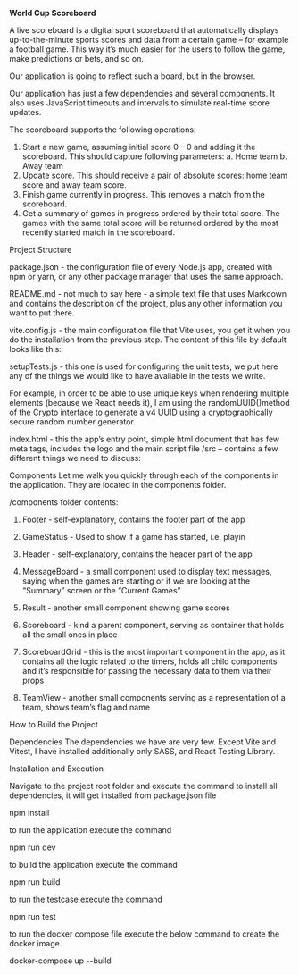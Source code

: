 **World Cup Scoreboard**

A live scoreboard is a digital sport scoreboard that automatically displays up-to-the-minute sports scores and data from a certain game – for example a football game. This way it’s much easier for the users to follow the game, make predictions or bets, and so on.

Our application is going to reflect such a board, but in the browser.

Our application has just a few dependencies and several components. It also uses JavaScript timeouts and intervals to simulate real-time score updates.

The scoreboard supports the following operations:
1. Start a new game, assuming initial score 0 – 0 and adding it the scoreboard.
   This should capture following parameters:
   a. Home team
   b. Away team
2. Update score. This should receive a pair of absolute scores: home team score and away
   team score.
3. Finish game currently in progress. This removes a match from the scoreboard.
4. Get a summary of games in progress ordered by their total score. The games with the same
   total score will be returned ordered by the most recently started match in the scoreboard.

Project Structure

package.json - the configuration file of every Node.js app, created with npm or yarn, or any other package manager that uses the same approach.

README.md - not much to say here - a simple text file that uses Markdown and contains the description of the project, plus any other information you want to put there.

vite.config.js - the main configuration file that Vite uses, you get it when you do the installation from the previous step. The content of this file by default looks like this:

setupTests.js - this one is used for configuring the unit tests, we put here any of the things we would like to have available in the tests we write.

For example, in order to be able to use unique keys when rendering multiple elements (because we React needs it), I am using the randomUUID()method of the Crypto interface to generate a v4 UUID using a cryptographically secure random number generator.

index.html - this the app’s entry point, simple html document that has few meta tags, includes the logo and the main script file
/src – contains a few different things we need to discuss:

Components
Let me walk you quickly through each of the components in the application. They are located in the components folder.

/components folder contents:

1. Footer - self-explanatory, contains the footer part of the app

2. GameStatus - Used to show if a game has started, i.e. playin

3. Header - self-explanatory, contains the header part of the app

4. MessageBoard - a small component used to display text messages, saying when the games are starting or if we are looking at the “Summary” screen or the “Current Games”

5. Result - another small component showing game scores

6. Scoreboard - kind a parent component, serving as container that holds all the small ones in place

7. ScoreboardGrid - this is the most important component in the app, as it contains all the logic related to the timers, holds all child components and it’s responsible for passing the necessary data to them via their props

8. TeamView - another small components serving as a representation of a team, shows team’s flag and name

How to Build the Project

Dependencies
The dependencies we have are very few. Except Vite and Vitest, I have installed additionally only SASS, and React Testing Library.

Installation and Execution

Navigate to the project root folder and execute the command to install all dependencies,
it will get installed from package.json file

npm install

to run the application execute the command

npm run dev

to build the application execute the command

npm run build

to run the testcase execute the command

npm run test

to run the docker compose file execute the below command to create the docker image.

docker-compose up --build
